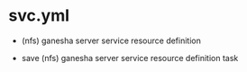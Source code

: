



# svc.yml


* (nfs) ganesha server service resource definition

* save (nfs) ganesha server service resource definition task